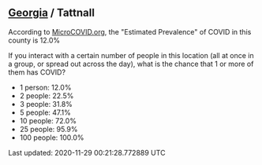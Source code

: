 
## [Georgia](/united-states/georgia) / Tattnall

According to [MicroCOVID.org](http://microcovid.org),
the "Estimated Prevalence" of COVID in this county is 12.0%

If you interact with a certain number of people in this location
(all at once in a group, or spread out across the day), what is the chance that
1 or more of them has COVID?

- 1 person: 12.0%
- 2 people: 22.5%
- 3 people: 31.8%
- 5 people: 47.1%
- 10 people: 72.0%
- 25 people: 95.9%
- 100 people: 100.0%

Last updated: 2020-11-29 00:21:28.772889 UTC
